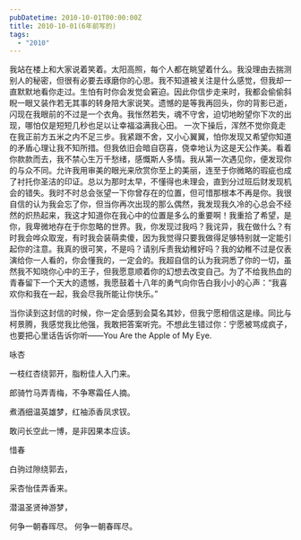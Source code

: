 ```yaml
---
pubDatetime: 2010-10-01T00:00:00Z
title: 2010-10-01(6年前写的)
tags:
  - "2010"
---
```


我站在楼上和大家说着笑着。太阳高照，每个人都在眺望着什么。我没理由去揣测别人的秘密，但很有必要去琢磨你的心思。我不知道被关注是什么感觉，但我却一直默默地看你走过。生怕有时你会发觉会窘迫。因此你信步走来时，我都会偷偷斜睨一眼又装作若无其事的转身陪大家说笑。遗憾的是等我再回头，你的背影已逝，闪现在我眼前的不过是一个衣角。我怅然若失，魂不守舍，迫切地盼望你下次的出现，哪怕仅是短短几秒也足以让幸福溢满我心田。
一次下操后，浑然不觉你竟走在我正前方五米之内不足三步。我紧跟不舍，又小心翼翼，怕你发现又希望你知道的矛盾心理让我不知所措。但我依旧会暗自窃喜，侥幸地认为这是天公作美。看着你款款而去，我不禁心生万千愁绪，感慨斯人多情。我从第一次遇见你，便发现你的与众不同。允许我用审美的眼光来欣赏你至上的美丽，连至于你微略的瑕疵也成了衬托你圣洁的印证。总以为那时太早，不懂得也未理会，直到分过班后财发现机会的错失。我时不时总会张望一下你曾存在的位置，但可惜那根本不再是你。我很自信的认为我会忘了你，但当你再次出现的那么偶然，我发现我久冷的心总会不经然的炽热起来，我这才知道你在我心中的位置是多么的重要啊！我重拾了希望，是你，我卑微地存在于你忽略的世界。我，你发现过我吗？我诧异，我在做什么？有时我会哗众取宠，有时我会装萌卖傻，因为我觉得只要我做得足够特别就一定能引起你的注意。我真的很可笑，不是吗？请别斥责我幼稚好吗？我的幼稚不过是仅表演给你一人看的，你会懂我的，一定会的。我超自信的认为我洞悉了你的一切，虽然我不知晓你心中的王子，但我愿意顺着你的幻想去改变自己。为了不给我热血的青春留下一个天大的遗憾，我愿鼓着十八年的勇气向你告白我小小的心声：“我喜欢你和我在一起，我会尽我所能让你快乐。”

当你读到这封信的时候，你一定会感到会莫名其妙，但我宁愿相信这是缘。同比与柯景腾，我感觉我比他强，我敢把答案听完。不想此生错过你：宁愿被骂成疯子，也要把心里话告诉你听——You Are the Apple of My Eye.

咏杏

一枝红杏绕郭开，脂粉佳人入门来。

郎骑竹马弄青梅，不争寒霜任人摘。

煮酒细温英雄梦，红袖添香凤求钗。

敢问长空此一博，是非因果本应该。

惜春

白驹过隙绕郭去，

采杏怡佳弄香来。

潜温圣贤神游梦，

何争一朝春晖尽。
何争一朝春晖尽。
